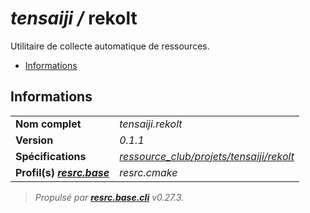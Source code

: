 # _tensaiji /_ __rekolt__

Utilitaire de collecte automatique de ressources.

- [Informations](#informations)

## Informations

|                                                                       |                                                                                                              |
| --------------------------------------------------------------------- | ------------------------------------------------------------------------------------------------------------ |
| __Nom complet__                                                       | _tensaiji.rekolt_                                                                                             |
| __Version__                                                           | _0.1.1_                                                                                     |
| __Spécifications__                                                    | _[ressource_club/projets/tensaiji/rekolt](https://gitlab.com/ressource_club/projets/tensaiji/rekolt/)_ |
| __Profil(s) _[resrc.base](https://gitlab.com/ressource_club/base/)___ | _resrc.cmake_                                                                                     |



> _Propulsé par __[resrc.base.cli](https://gitlab.com/ressource_club/base/cli/)__ v0.27.3._

